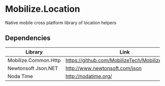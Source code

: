 # Mobilize.Location
Native mobile cross platform library of location helpers

## Dependencies

| Library    | Link          |
|-------------|---------------|
| Mobilize.Common.Http | https://github.com/MobilizeTech/Mobilize.Common |
| Newtonsoft Json.NET | http://www.newtonsoft.com/json |
| Noda Time      | http://nodatime.org/ |